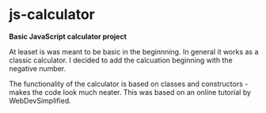 # js-calculator
**Basic JavaScript calculator project**


At leaset is was meant to be basic in the beginnning.
In general it works as a classic calculator. 
I decided to add the calcuation beginning with the negative number.

The functionality of the calculator is based on classes and constructors - makes the code look much neater.
This was based on an online tutorial by WebDevSimplified.
